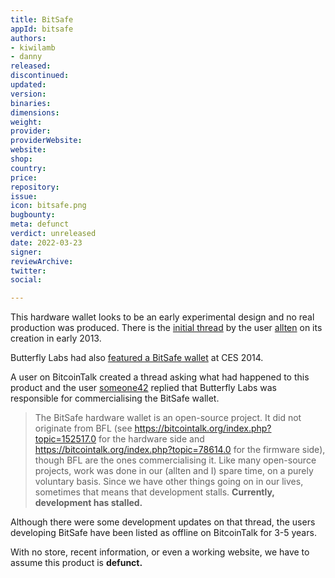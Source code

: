```yaml
---
title: BitSafe
appId: bitsafe
authors:
- kiwilamb
- danny
released: 
discontinued: 
updated: 
version: 
binaries: 
dimensions: 
weight: 
provider: 
providerWebsite: 
website: 
shop: 
country: 
price: 
repository: 
issue: 
icon: bitsafe.png
bugbounty: 
meta: defunct
verdict: unreleased
date: 2022-03-23
signer: 
reviewArchive: 
twitter: 
social: 

---
```


This hardware wallet looks to be an early experimental design and no real production was produced.
There is the [initial thread](https://bitcointalk.org/index.php?topic=152517.0) by the user [allten](https://bitcointalk.org/index.php?action=profile;u=29418) on its creation in early 2013.

Butterfly Labs had also [featured a BitSafe wallet](https://www.youtube.com/watch?v=QA9IUzWbjD0) at CES 2014. 

A user on BitcoinTalk created a thread asking what had happened to this product and the user [someone42](https://bitcointalk.org/index.php?topic=307982.msg3304325#msg3304325) replied that Butterfly Labs was responsible for commercialising the BitSafe wallet.

> The BitSafe hardware wallet is an open-source project. It did not originate from BFL (see https://bitcointalk.org/index.php?topic=152517.0 for the hardware side and https://bitcointalk.org/index.php?topic=78614.0 for the firmware side), though BFL are the ones commercialising it. Like many open-source projects, work was done in our (allten and I) spare time, on a purely voluntary basis. Since we have other things going on in our lives, sometimes that means that development stalls. **Currently, development has stalled.**

Although there were some development updates on that thread, the users developing BitSafe have been listed as offline on BitcoinTalk for 3-5 years.

With no store, recent information, or even a working website, we have to assume this product is **defunct.**